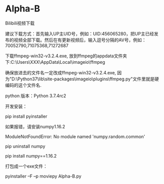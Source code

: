 # Alpha-B
Bilibili视频下载

建议下载方式：首先输入UP主UID号，例如：UID:456065280，把UP主已经发布的视频全部下载。然后在有更新视频后，输入逗号分隔的AV号，例如：70052790,71075368,71272687

下载ffmpeg-win32-v3.2.4.exe, 放到ffmpeg的appdata文件夹下:C:\Users\XXX\AppData\Local\imageio\ffmpeg

确保放进去的文件名一定改成ffmpeg-win32-v3.2.4.exe, 因为"D:\Python37\lib\site-packages\imageio\plugins\ffmpeg.py"文件里就是硬编码的这个文件名.

python 版本：Python 3.7.4rc2

开发安装：

pip install pyinstaller

如果报错，请安装numpy1.16.2

ModuleNotFoundError: No module named 'numpy.random.common'

pip uninstall numpy

pip install numpy==1.16.2

打包成一个exe文件：

pyinstaller –F –p moviepy Alpha-B.py
